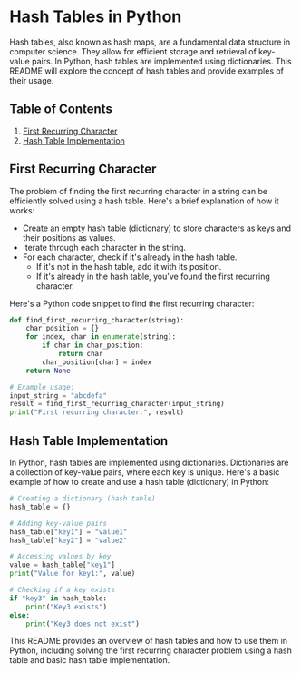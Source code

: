 # Hash Tables in Python

Hash tables, also known as hash maps, are a fundamental data structure in computer science. They allow for efficient storage and retrieval of key-value pairs. In Python, hash tables are implemented using dictionaries. This README will explore the concept of hash tables and provide examples of their usage.

## Table of Contents

1. [First Recurring Character](#first-recurring-character)
2. [Hash Table Implementation](#hash-table-implementation)

## First Recurring Character

The problem of finding the first recurring character in a string can be efficiently solved using a hash table. Here's a brief explanation of how it works:

- Create an empty hash table (dictionary) to store characters as keys and their positions as values.
- Iterate through each character in the string.
- For each character, check if it's already in the hash table.
  - If it's not in the hash table, add it with its position.
  - If it's already in the hash table, you've found the first recurring character.

Here's a Python code snippet to find the first recurring character:

```python
def find_first_recurring_character(string):
    char_position = {}
    for index, char in enumerate(string):
        if char in char_position:
            return char
        char_position[char] = index
    return None

# Example usage:
input_string = "abcdefa"
result = find_first_recurring_character(input_string)
print("First recurring character:", result)
```
## Hash Table Implementation

In Python, hash tables are implemented using dictionaries. Dictionaries are a collection of key-value pairs, where each key is unique. Here's a basic example of how to create and use a hash table (dictionary) in Python:

``` python
# Creating a dictionary (hash table)
hash_table = {}

# Adding key-value pairs
hash_table["key1"] = "value1"
hash_table["key2"] = "value2"

# Accessing values by key
value = hash_table["key1"]
print("Value for key1:", value)

# Checking if a key exists
if "key3" in hash_table:
    print("Key3 exists")
else:
    print("Key3 does not exist")
```
This README provides an overview of hash tables and how to use them in Python, including solving the first recurring character problem using a hash table and basic hash table implementation.

